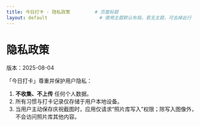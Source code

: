 ```yaml
---
title: 今日打卡 · 隐私政策         # 页面标题
layout: default                   # 使用主题默认布局。若无主题，可去掉此行
---
```


# 隐私政策  
版本：2025-08-04  

「今日打卡」尊重并保护用户隐私：

1. **不收集、不上传** 任何个人数据。  
2. 所有习惯与打卡记录仅存储于用户本地设备。  
3. 当用户主动保存庆祝截图时，应用仅请求“照片库写入”权限；除写入图像外，不会访问照片库其他内容。
